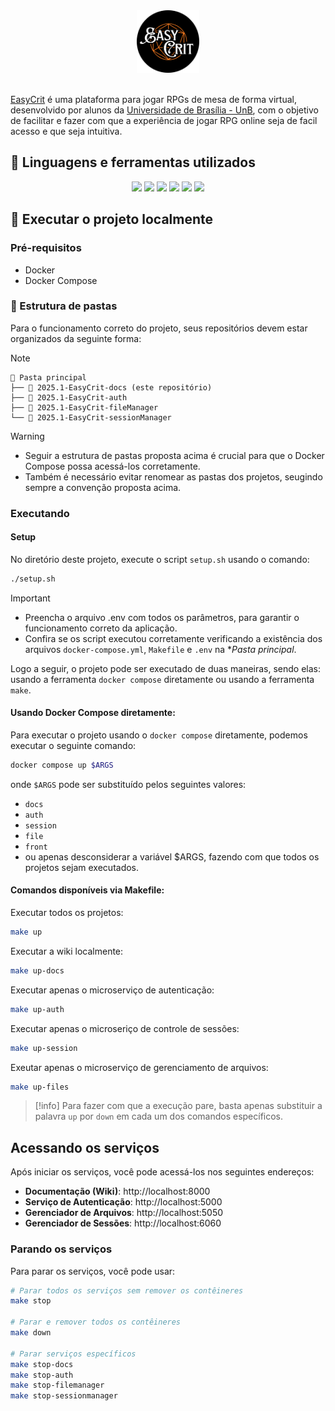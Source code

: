 <div align="center"><img style="width: 100px" id="logo EasyCrit" src="docs/assets/logo-easycrit-rounded.png"/></div><br/>

[EasyCrit](link_do_projeto_aqui) é uma plataforma para jogar RPGs de mesa de forma virtual, desenvolvido por alunos da [Universidade de Brasília - UnB](https://www.unb.br/), com o objetivo de facilitar e fazer com que a experiência de jogar RPG online seja de facil acesso e que seja intuitiva.

## 🧰 Linguagens e ferramentas utilizados
<div align="center">
<img src="https://img.shields.io/badge/docker-257bd6?style=for-the-badge&logo=docker&logoColor=white"/>
<img src="https://img.shields.io/badge/postgresql-blue?style=for-the-badge&logo=postgresql&logoColor=%23FFFFFF"/>
<img src="https://img.shields.io/badge/next.js-000000?style=for-the-badge&logo=nextdotjs&logoColor=white"/>
<img src="https://img.shields.io/badge/python-yellow?style=for-the-badge&logo=python&logoColor=%23FFFFFF"/>
<img src="https://img.shields.io/badge/fast%20api-yellow?style=for-the-badge&logo=fastapi&logoColor=%23FFFFFF"/>
<img src="https://img.shields.io/badge/mkdocs--material-gray?style=for-the-badge&logo=materialformkdocs&logoColor=white&color=blue"/>
</div>

## 📍 Executar o projeto localmente
### Pré-requisitos
- Docker
- Docker Compose

### 📁 Estrutura de pastas
Para o funcionamento correto do projeto, seus repositórios devem estar organizados da seguinte forma:

>[!note]
> ```
> 📁 Pasta principal
> ├── 📁 2025.1-EasyCrit-docs (este repositório)
> ├── 📁 2025.1-EasyCrit-auth
> ├── 📁 2025.1-EasyCrit-fileManager
> └── 📁 2025.1-EasyCrit-sessionManager
> ```

>[!warning]
> - Seguir a estrutura de pastas proposta acima é crucial para que o Docker Compose possa acessá-los corretamente.
> - Também é necessário evitar renomear as pastas dos projetos, seugindo sempre a convenção proposta acima.

### Executando

#### Setup
No diretório deste projeto, execute o script `setup.sh` usando o comando:
```bash
./setup.sh
```

>[!important]
> - Preencha o arquivo .env com todos os parâmetros, para garantir o funcionamento correto da aplicação.
> - Confira se os script executou corretamente verificando a existência dos arquivos `docker-compose.yml`, `Makefile` e `.env` na **Pasta principal*.

Logo a seguir, o projeto pode ser executado de duas maneiras, sendo elas: usando a ferramenta `docker compose` diretamente ou usando a ferramenta `make`.

#### Usando Docker Compose diretamente:
Para executar o projeto usando o `docker compose` diretamente, podemos executar o seguinte comando:

```bash
docker compose up $ARGS
```

onde `$ARGS` pode ser substituído pelos seguintes valores:

- `docs`
- `auth`
- `session`
- `file`
- `front`
- ou apenas desconsiderar a variável $ARGS, fazendo com que todos os projetos sejam executados.

#### Comandos disponíveis via Makefile:
Executar todos os projetos:
```bash
make up
```

Executar a wiki localmente:
```bash
make up-docs
```

Executar apenas o microserviço de autenticação:
```bash
make up-auth
```

Executar apenas o microseriço de controle de sessões:
```bash
make up-session
```

Exeutar apenas o microserviço de gerenciamento de arquivos:
```bash
make up-files
```

>[!info]
> Para fazer com que a execução pare, basta apenas substituir a palavra `up` por `down` em cada um dos comandos específicos.

## Acessando os serviços
Após iniciar os serviços, você pode acessá-los nos seguintes endereços:

- **Documentação (Wiki)**: http://localhost:8000
- **Serviço de Autenticação**: http://localhost:5000
- **Gerenciador de Arquivos**: http://localhost:5050
- **Gerenciador de Sessões**: http://localhost:6060

### Parando os serviços
Para parar os serviços, você pode usar:

```bash
# Parar todos os serviços sem remover os contêineres
make stop

# Parar e remover todos os contêineres
make down

# Parar serviços específicos
make stop-docs
make stop-auth
make stop-filemanager
make stop-sessionmanager
```

